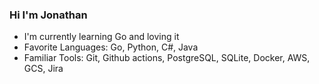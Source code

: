 ### Hi I'm Jonathan
- I'm currently learning Go and loving it
- Favorite Languages: Go, Python, C#, Java
- Familiar Tools: Git, Github actions, PostgreSQL, SQLite, Docker, AWS, GCS, Jira





<!--
<a href="https://github.com/MechamJonathan/github-readme-stats">
  <img height=150 align="center" src="https://github-readme-stats.vercel.app/api?username=MechamJonathan&hide=issues,contribs&show_icons=true&theme=transparent" />
</a>
-->


<!--
I'm currently on the look out for a role in backend web development, ideally writing Go or Python. I'd especially love to work at a startup on a tight knit team where I can make an impact quickly. If you're hiring, let's chat!
-->
